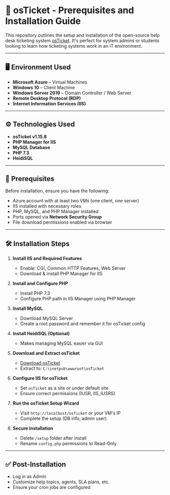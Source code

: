 # 🎫 osTicket - Prerequisites and Installation Guide

This repository outlines the setup and installation of the open-source help desk ticketing system [osTicket](https://osticket.com/). It's perfect for system admins or students looking to learn how ticketing systems work in an IT environment.

---

## 🖥️ Environment Used

- **Microsoft Azure** – Virtual Machines
- **Windows 10** – Client Machine
- **Windows Server 2019** – Domain Controller / Web Server
- **Remote Desktop Protocol (RDP)**
- **Internet Information Services (IIS)**

---

## ⚙️ Technologies Used

- **osTicket v1.15.8**
- **PHP Manager for IIS**
- **MySQL Database**
- **PHP 7.3**
- **HeidiSQL**

---

## 🧾 Prerequisites

Before installation, ensure you have the following:

- Azure account with at least two VMs (one client, one server)
- IIS installed with necessary roles
- PHP, MySQL, and PHP Manager installed
- Ports opened via **Network Security Group**
- File download permissions enabled via browser

---

## 🛠️ Installation Steps

1. **Install IIS and Required Features**
   - Enable: CGI, Common HTTP Features, Web Server
   - Download & install PHP Manager for IIS

2. **Install and Configure PHP**
   - Install PHP 7.3
   - Configure PHP path in IIS Manager using PHP Manager

3. **Install MySQL**
   - Download MySQL Server
   - Create a root password and remember it for osTicket config

4. **Install HeidiSQL (Optional)**
   - Makes managing MySQL easier via GUI

5. **Download and Extract osTicket**
   - [Download osTicket](https://osticket.com/download)
   - Extract to: `C:\inetpub\wwwroot\osTicket`

6. **Configure IIS for osTicket**
   - Set `osTicket` as a site or under default site
   - Ensure correct permissions (IUSR, IIS_IUSRS)

7. **Run the osTicket Setup Wizard**
   - Visit `http://localhost/osTicket` or your VM's IP
   - Complete the setup (DB info, admin user)

8. **Secure Installation**
   - Delete `/setup` folder after install
   - Rename `config.php` permissions to Read-Only

---

## ✅ Post-Installation

- Log in as Admin 
- Customize help topics, agents, SLA plans, etc.
- Ensure your cron jobs are configured

